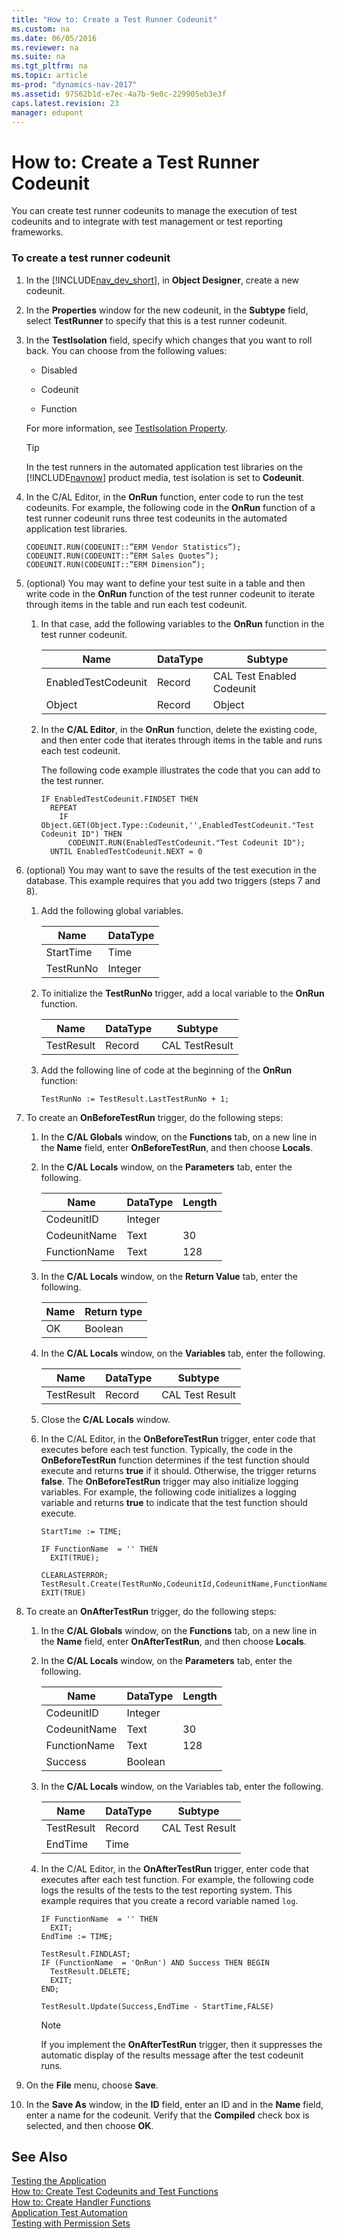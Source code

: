 ```yaml
---
title: "How to: Create a Test Runner Codeunit"
ms.custom: na
ms.date: 06/05/2016
ms.reviewer: na
ms.suite: na
ms.tgt_pltfrm: na
ms.topic: article
ms-prod: "dynamics-nav-2017"
ms.assetid: 97562b1d-e7ec-4a7b-9e0c-229905eb3e3f
caps.latest.revision: 23
manager: edupont
---
```

# How to: Create a Test Runner Codeunit
You can create test runner codeunits to manage the execution of test codeunits and to integrate with test management or test reporting frameworks.  

### To create a test runner codeunit  

1.  In the [!INCLUDE[nav_dev_short](includes/nav_dev_short_md.md)], in **Object Designer**, create a new codeunit.  

2.  In the **Properties** window for the new codeunit, in the **Subtype** field, select **TestRunner** to specify that this is a test runner codeunit.  

3.  In the **TestIsolation** field, specify which changes that you want to roll back. You can choose from the following values:  

    -   Disabled  

    -   Codeunit  

    -   Function  

     For more information, see [TestIsolation Property](TestIsolation-Property.md).  

    > [!TIP]  
    >  In the test runners in the automated application test libraries on the [!INCLUDE[navnow](includes/navnow_md.md)] product media, test isolation is set to **Codeunit**.  

4.  In the C/AL Editor, in the **OnRun** function, enter code to run the test codeunits. For example, the following code in the **OnRun** function of a test runner codeunit runs three test codeunits in the automated application test libraries.  

    ```  
    CODEUNIT.RUN(CODEUNIT::”ERM Vendor Statistics”);   
    CODEUNIT.RUN(CODEUNIT::”ERM Sales Quotes”);   
    CODEUNIT.RUN(CODEUNIT::”ERM Dimension”);   
    ```  

5.  \(optional\) You may want to define your test suite in a table and then write code in the **OnRun** function of the test runner codeunit to iterate through items in the table and run each test codeunit.  

    1.  In that case, add the following variables to the **OnRun** function in the test runner codeunit.  

        |Name|DataType|Subtype|  
        |----------|--------------|-------------|  
        |EnabledTestCodeunit|Record|CAL Test Enabled Codeunit|  
        |Object|Record|Object|  

    2.  In the **C/AL Editor**, in the **OnRun** function, delete the existing code, and then enter code that iterates through items in the table and runs each test codeunit.  

         The following code example illustrates the code that you can add to the test runner.  

        ```  
        IF EnabledTestCodeunit.FINDSET THEN  
          REPEAT  
            IF Object.GET(Object.Type::Codeunit,'',EnabledTestCodeunit."Test Codeunit ID") THEN  
              CODEUNIT.RUN(EnabledTestCodeunit."Test Codeunit ID");  
          UNTIL EnabledTestCodeunit.NEXT = 0  

        ```  

6.  \(optional\) You may want to save the results of the test execution in the database. This example requires that you add two triggers \(steps 7 and 8\).  

    1.  Add the following global variables.  

        |Name|DataType|  
        |----------|--------------|  
        |StartTime|Time|  
        |TestRunNo|Integer|  

    2.  To initialize the **TestRunNo** trigger, add a local variable to the **OnRun** function.  

        |Name|DataType|Subtype|  
        |----------|--------------|-------------|  
        |TestResult|Record|CAL TestResult|  

    3.  Add the following line of code at the beginning of the **OnRun** function:  

        ```  
        TestRunNo := TestResult.LastTestRunNo + 1;  
        ```  

7.  To create an **OnBeforeTestRun** trigger, do the following steps:  

    1.  In the **C/AL Globals** window, on the **Functions** tab, on a new line in the **Name** field, enter **OnBeforeTestRun**, and then choose **Locals**.  

    2.  In the **C/AL Locals** window, on the **Parameters** tab, enter the following.  

        |Name|DataType|Length|  
        |----------|--------------|------------|  
        |CodeunitID|Integer||  
        |CodeunitName|Text|30|  
        |FunctionName|Text|128|  

    3.  In the **C/AL Locals** window, on the **Return Value** tab, enter the following.  

        |Name|Return type|  
        |----------|-----------------|  
        |OK|Boolean|  

    4.  In the **C/AL Locals** window, on the **Variables** tab, enter the following.  

        |Name|DataType|Subtype|  
        |----------|--------------|-------------|  
        |TestResult|Record|CAL Test Result|  

    5.  Close the **C/AL Locals** window.  

    6.  In the C/AL Editor, in the **OnBeforeTestRun** trigger, enter code that executes before each test function. Typically, the code in the **OnBeforeTestRun** function determines if the test function should execute and returns **true** if it should. Otherwise, the trigger returns **false**. The **OnBeforeTestRun** trigger may also initialize logging variables. For example, the following code initializes a logging variable and returns **true** to indicate that the test function should execute.  

        ```  
        StartTime := TIME;  

        IF FunctionName  = '' THEN  
          EXIT(TRUE);  

        CLEARLASTERROR;  
        TestResult.Create(TestRunNo,CodeunitId,CodeunitName,FunctionName);  
        EXIT(TRUE)  
        ```  

8.  To create an **OnAfterTestRun** trigger, do the following steps:  

    1.  In the **C/AL Globals** window, on the **Functions** tab, on a new line in the **Name** field, enter **OnAfterTestRun**, and then choose **Locals**.  

    2.  In the **C/AL Locals** window, on the **Parameters** tab, enter the following.  

        |Name|DataType|Length|  
        |----------|--------------|------------|  
        |CodeunitID|Integer||  
        |CodeunitName|Text|30|  
        |FunctionName|Text|128|  
        |Success|Boolean||  

    3.  In the **C/AL Locals** window, on the Variables tab, enter the following.  

        |Name|DataType|Subtype|  
        |----------|--------------|-------------|  
        |TestResult|Record|CAL Test Result|  
        |EndTime|Time||  

    4.  In the C/AL Editor, in the **OnAfterTestRun** trigger, enter code that executes after each test function. For example, the following code logs the results of the tests to the test reporting system. This example requires that you create a record variable named `log`.  

        ```  
        IF FunctionName  = '' THEN  
          EXIT;  
        EndTime := TIME;  

        TestResult.FINDLAST;  
        IF (FunctionName  = 'OnRun') AND Success THEN BEGIN  
          TestResult.DELETE;  
          EXIT;  
        END;  

        TestResult.Update(Success,EndTime - StartTime,FALSE)  
        ```  

        > [!NOTE]  
        >  If you implement the **OnAfterTestRun** trigger, then it suppresses the automatic display of the results message after the test codeunit runs.  

9. On the **File** menu, choose **Save**.  

10. In the **Save As** window, in the **ID** field, enter an ID and in the **Name** field, enter a name for the codeunit. Verify that the **Compiled** check box is selected, and then choose **OK**.  

## See Also  
 [Testing the Application](Testing-the-Application.md)   
 [How to: Create Test Codeunits and Test Functions](How-to--Create-Test-Codeunits-and-Test-Functions.md)   
 [How to: Create Handler Functions](How-to--Create-Handler-Functions.md)   
 [Application Test Automation](Application-Test-Automation.md)  
[Testing with Permission Sets](testing-permissionsets.md)  
